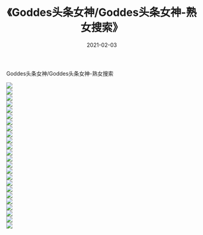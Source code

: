 ﻿---
layout: post
title:  《Goddes头条女神/Goddes头条女神-熟女搜索》
date:   2021-02-03
img: http://pic.660000.xyz/1:/网络美图/2021/Goddes头条女神/Goddes头条女神-熟女搜索/000.jpg
categories: [美女, 清纯, 唯美]
---

Goddes头条女神/Goddes头条女神-熟女搜索

 ![](http://pic.660000.xyz/1:/网络美图/2021/Goddes头条女神/Goddes头条女神-熟女搜索/001.jpg) <br>![](http://pic.660000.xyz/1:/网络美图/2021/Goddes头条女神/Goddes头条女神-熟女搜索/002.jpg) <br>![](http://pic.660000.xyz/1:/网络美图/2021/Goddes头条女神/Goddes头条女神-熟女搜索/003.jpg) <br>![](http://pic.660000.xyz/1:/网络美图/2021/Goddes头条女神/Goddes头条女神-熟女搜索/004.jpg) <br>![](http://pic.660000.xyz/1:/网络美图/2021/Goddes头条女神/Goddes头条女神-熟女搜索/005.jpg) <br>![](http://pic.660000.xyz/1:/网络美图/2021/Goddes头条女神/Goddes头条女神-熟女搜索/006.jpg) <br>![](http://pic.660000.xyz/1:/网络美图/2021/Goddes头条女神/Goddes头条女神-熟女搜索/007.jpg) <br>![](http://pic.660000.xyz/1:/网络美图/2021/Goddes头条女神/Goddes头条女神-熟女搜索/008.jpg) <br>![](http://pic.660000.xyz/1:/网络美图/2021/Goddes头条女神/Goddes头条女神-熟女搜索/009.jpg) <br>![](http://pic.660000.xyz/1:/网络美图/2021/Goddes头条女神/Goddes头条女神-熟女搜索/010.jpg) <br>![](http://pic.660000.xyz/1:/网络美图/2021/Goddes头条女神/Goddes头条女神-熟女搜索/011.jpg) <br>![](http://pic.660000.xyz/1:/网络美图/2021/Goddes头条女神/Goddes头条女神-熟女搜索/012.jpg) <br>![](http://pic.660000.xyz/1:/网络美图/2021/Goddes头条女神/Goddes头条女神-熟女搜索/013.jpg) <br>![](http://pic.660000.xyz/1:/网络美图/2021/Goddes头条女神/Goddes头条女神-熟女搜索/014.jpg) <br>![](http://pic.660000.xyz/1:/网络美图/2021/Goddes头条女神/Goddes头条女神-熟女搜索/015.jpg) <br>![](http://pic.660000.xyz/1:/网络美图/2021/Goddes头条女神/Goddes头条女神-熟女搜索/016.jpg) <br>![](http://pic.660000.xyz/1:/网络美图/2021/Goddes头条女神/Goddes头条女神-熟女搜索/017.jpg) <br>![](http://pic.660000.xyz/1:/网络美图/2021/Goddes头条女神/Goddes头条女神-熟女搜索/018.jpg) <br>![](http://pic.660000.xyz/1:/网络美图/2021/Goddes头条女神/Goddes头条女神-熟女搜索/019.jpg) <br>![](http://pic.660000.xyz/1:/网络美图/2021/Goddes头条女神/Goddes头条女神-熟女搜索/020.jpg) <br>![](http://pic.660000.xyz/1:/网络美图/2021/Goddes头条女神/Goddes头条女神-熟女搜索/021.jpg) <br>![](http://pic.660000.xyz/1:/网络美图/2021/Goddes头条女神/Goddes头条女神-熟女搜索/022.jpg) <br>![](http://pic.660000.xyz/1:/网络美图/2021/Goddes头条女神/Goddes头条女神-熟女搜索/023.jpg) <br>![](http://pic.660000.xyz/1:/网络美图/2021/Goddes头条女神/Goddes头条女神-熟女搜索/024.jpg) <br>